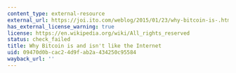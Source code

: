 ```yaml
---
content_type: external-resource
external_url: https://joi.ito.com/weblog/2015/01/23/why-bitcoin-is-.html
has_external_license_warning: true
license: https://en.wikipedia.org/wiki/All_rights_reserved
status: check_failed
title: Why Bitcoin is and isn't like the Internet
uid: 09470d0b-cac2-4d9f-ab2a-434250c95584
wayback_url: ''
---
```

